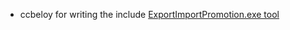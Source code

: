 * ccbeloy for writing the include [ExportImportPromotion.exe tool](http://archive.msdn.microsoft.com/ExportImportDiscount)
